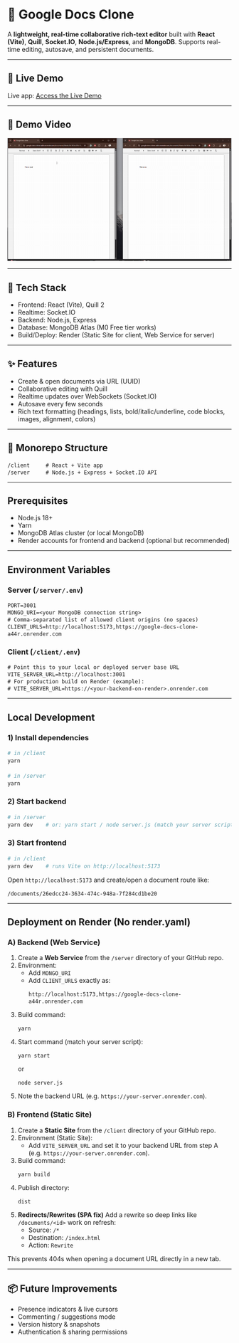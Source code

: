 # 📄 Google Docs Clone

A **lightweight, real-time collaborative rich-text editor** built with **React (Vite)**, **Quill**, **Socket.IO**, **Node.js/Express**, and **MongoDB**. Supports real-time editing, autosave, and persistent documents.

---

## 🚀 Live Demo

Live app: [Access the Live Demo](https://google-docs-clone-a44r.onrender.com)

---

## 🎥 Demo Video

   <img src="https://github.com/abhishekDeshmukh74/google-docs-clone/raw/master/client/public/demo%20recording.gif" alt="Demo Video" style="max-width: 100%; height: auto;">

---

## 🧱 Tech Stack

- Frontend: React (Vite), Quill 2
- Realtime: Socket.IO
- Backend: Node.js, Express
- Database: MongoDB Atlas (M0 Free tier works)
- Build/Deploy: Render (Static Site for client, Web Service for server)

---

## ✨ Features

- Create & open documents via URL (UUID)
- Collaborative editing with Quill
- Realtime updates over WebSockets (Socket.IO)
- Autosave every few seconds
- Rich text formatting (headings, lists, bold/italic/underline, code blocks, images, alignment, colors)

---

## 🧱 Monorepo Structure

```
/client     # React + Vite app
/server     # Node.js + Express + Socket.IO API
```

---

## Prerequisites

- Node.js 18+
- Yarn
- MongoDB Atlas cluster (or local MongoDB)
- Render accounts for frontend and backend (optional but recommended)

---

## Environment Variables

### Server (`/server/.env`)

```
PORT=3001
MONGO_URI=<your MongoDB connection string>
# Comma-separated list of allowed client origins (no spaces)
CLIENT_URLS=http://localhost:5173,https://google-docs-clone-a44r.onrender.com
```

### Client (`/client/.env`)

```
# Point this to your local or deployed server base URL
VITE_SERVER_URL=http://localhost:3001
# For production build on Render (example):
# VITE_SERVER_URL=https://<your-backend-on-render>.onrender.com
```

---

## Local Development

### 1) Install dependencies

```bash
# in /client
yarn

# in /server
yarn
```

### 2) Start backend

```bash
# in /server
yarn dev    # or: yarn start / node server.js (match your server script)
```

### 3) Start frontend

```bash
# in /client
yarn dev    # runs Vite on http://localhost:5173
```

Open `http://localhost:5173` and create/open a document route like:

```
/documents/26edcc24-3634-474c-948a-7f284cd1be20
```

---

## Deployment on Render (No render.yaml)

### A) Backend (Web Service)

1. Create a **Web Service** from the `/server` directory of your GitHub repo.
2. Environment:
   - Add `MONGO_URI`
   - Add `CLIENT_URLS` exactly as:
     ```
     http://localhost:5173,https://google-docs-clone-a44r.onrender.com
     ```
3. Build command:
   ```
   yarn
   ```
4. Start command (match your server script):
   ```
   yarn start
   ```
   or
   ```
   node server.js
   ```
5. Note the backend URL (e.g. `https://your-server.onrender.com`).

### B) Frontend (Static Site)

1. Create a **Static Site** from the `/client` directory of your GitHub repo.
2. Environment (Static Site):
   - Add `VITE_SERVER_URL` and set it to your backend URL from step A (e.g. `https://your-server.onrender.com`).
3. Build command:
   ```
   yarn build
   ```
4. Publish directory:
   ```
   dist
   ```
5. **Redirects/Rewrites (SPA fix)**
   Add a rewrite so deep links like `/documents/<id>` work on refresh:
   - Source: `/*`
   - Destination: `/index.html`
   - Action: `Rewrite`

This prevents 404s when opening a document URL directly in a new tab.

---

## 📦 Future Improvements

- Presence indicators & live cursors
- Commenting / suggestions mode
- Version history & snapshots
- Authentication & sharing permissions
